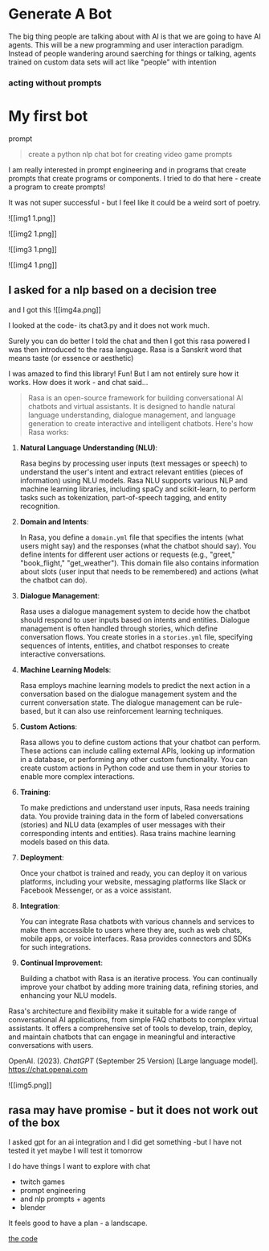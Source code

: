 # Generate A Bot

The big thing people are talking about with AI is that we are going to have AI agents.  This will be a new programming and user interaction paradigm. Instead of people wandering around saerching for things or talking, agents trained on custom data sets will act like "people" with intention 
### acting without prompts

# My first bot 
prompt 
>create a python nlp chat bot for creating video game prompts

I am really interested in prompt engineering and in programs that create prompts that create programs or components. I tried to do that here - create a program to create prompts!

It was not super successful - but I feel like it could be a weird sort of poetry. 

![[img1 1.png]]

![[img2 1.png]]

![[img3 1.png]]

![[img4 1.png]]

## I asked for a nlp based on a decision tree
and I got this
![[img4a.png]]

I looked at the code- its chat3.py and it does not work much.

Surely you can do better I told the chat and then I got this rasa powered 
I was then introduced to the rasa language. Rasa is a Sanskrit word that means taste (or essence or aesthetic)

I was amazed to find this library! Fun! But I am not entirely sure how it works.  How does it work - and chat said...

>Rasa is an open-source framework for building conversational AI chatbots and virtual assistants. It is designed to handle natural language understanding, dialogue management, and language generation to create interactive and intelligent chatbots. Here's how Rasa works:

1. **Natural Language Understanding (NLU)**:
    
    Rasa begins by processing user inputs (text messages or speech) to understand the user's intent and extract relevant entities (pieces of information) using NLU models. Rasa NLU supports various NLP and machine learning libraries, including spaCy and scikit-learn, to perform tasks such as tokenization, part-of-speech tagging, and entity recognition.
    
2. **Domain and Intents**:
    
    In Rasa, you define a `domain.yml` file that specifies the intents (what users might say) and the responses (what the chatbot should say). You define intents for different user actions or requests (e.g., "greet," "book_flight," "get_weather"). This domain file also contains information about slots (user input that needs to be remembered) and actions (what the chatbot can do).
    
3. **Dialogue Management**:
    
    Rasa uses a dialogue management system to decide how the chatbot should respond to user inputs based on intents and entities. Dialogue management is often handled through stories, which define conversation flows. You create stories in a `stories.yml` file, specifying sequences of intents, entities, and chatbot responses to create interactive conversations.
    
4. **Machine Learning Models**:
    
    Rasa employs machine learning models to predict the next action in a conversation based on the dialogue management system and the current conversation state. The dialogue management can be rule-based, but it can also use reinforcement learning techniques.
    
5. **Custom Actions**:
    
    Rasa allows you to define custom actions that your chatbot can perform. These actions can include calling external APIs, looking up information in a database, or performing any other custom functionality. You can create custom actions in Python code and use them in your stories to enable more complex interactions.
    
6. **Training**:
    
    To make predictions and understand user inputs, Rasa needs training data. You provide training data in the form of labeled conversations (stories) and NLU data (examples of user messages with their corresponding intents and entities). Rasa trains machine learning models based on this data.
    
7. **Deployment**:
    
    Once your chatbot is trained and ready, you can deploy it on various platforms, including your website, messaging platforms like Slack or Facebook Messenger, or as a voice assistant.
    
8. **Integration**:
    
    You can integrate Rasa chatbots with various channels and services to make them accessible to users where they are, such as web chats, mobile apps, or voice interfaces. Rasa provides connectors and SDKs for such integrations.
    
9. **Continual Improvement**:
    
    Building a chatbot with Rasa is an iterative process. You can continually improve your chatbot by adding more training data, refining stories, and enhancing your NLU models.
    

Rasa's architecture and flexibility make it suitable for a wide range of conversational AI applications, from simple FAQ chatbots to complex virtual assistants. It offers a comprehensive set of tools to develop, train, deploy, and maintain chatbots that can engage in meaningful and interactive conversations with users.

OpenAI. (2023). _ChatGPT_ (September 25 Version) [Large language model]. https://chat.openai.com


![[img5.png]]

## rasa may have promise - but it does not work out of the box

I asked gpt for an ai integration and I did get something -but I have not tested it yet maybe I will test it tomorrow

I do have things I want to explore with chat
* twitch games
* prompt engineering 
* and nlp prompts + agents
* blender

It feels good to have a plan - a landscape. 

[the code](https://github.com/msrobot0/llmlexperiments/)
